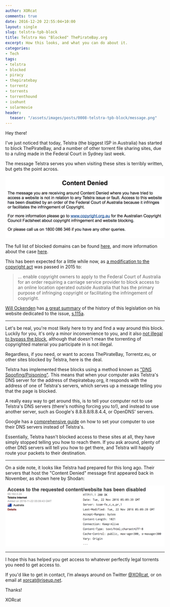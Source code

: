 ```yaml
---
author: XORcat
comments: true
date: 2016-12-20 22:55:04+10:00
layout: single
slug: telstra-tpb-block
title: Telstra Has "Blocked" ThePirateBay.org
excerpt: How this looks, and what you can do about it.
categories:
- Tech
tags:
- telstra
- blocked
- piracy
- thepiratebay
- torrentz
- torrents
- torrenthound
- isohunt
- solarmovie
header:
  teaser: "/assets/images/posts/0008-telstra-tpb-block/message.png"
---
```


Hey there!

I've just noticed that today, Telstra (the biggest ISP in Australia) has started to block ThePirateBay, and a number of other torrent file sharing sites, due to a ruling made in the Federal Court in Sydney last week.

The message Telstra serves you when visiting these sites is terribly written, but gets the point across.

![Block Message](/assets/images/posts/0008-telstra-tpb-block/message.png)

The full list of blocked domains can be found [here](https://s115a.com/sites/blocked), and more information about the case [here](https://s115a.com/news/update/28/the-blocks-begin-the-pirate-bay-torrentz-torrenthound-isohunt-and-solarmovie-gone).

This has been expected for a little while now, as [a modification to the copyright act](http://parlinfo.aph.gov.au/parlInfo/download/legislation/billsdgs/3830145/upload_binary/3830145.pdf;fileType=application/pdf) was passed in 2015 to:

> ... enable copyright owners to apply to the Federal Court of Australia for an order requiring a carriage service provider to block access to an online location operated outside Australia that has the primary purpose of infringing copyright or facilitating the infringement of copyright.

[Will Ockenden](https://willockenden.com/) has [a great summary](https://s115a.com/about) of the history of this legislation on his website dedicated to the issue, [s.115a](https://s115a.com/).

---

Let's be real, you're most likely here to try and find a way around this block. Luckily for you, it's only a minor inconvenience to you, and it also [not illegal to bypass the block](http://www.lifehacker.com.au/2016/12/is-it-legal-to-access-isp-blocked-websites/), although that doesn't mean the torrenting of copyrighted material you participate in is not illegal.

Regardless, if you need, or want to access ThePirateBay, Torrentz.eu, or other sites blocked by Telstra, here is the deal.

Telstra has implemented these blocks using a method known as ["DNS Spoofing/Poisoning"](https://en.wikipedia.org/wiki/DNS_spoofing). This means that when your computer asks Telstra's DNS server for the address of thepiratebay.org, it responds with the address of one of Telstra's servers, which serves up a message telling you that the page is blocked.

A really easy way to get around this, is to tell your computer not to use Telstra's DNS servers (there's nothing forcing you to!), and instead to use another server, such as Google's 8.8.8.8/8.8.4.4, or OpenDNS' servers.

Google has a [comprehensive guide](https://developers.google.com/speed/public-dns/docs/using?csw=1) on how to set your computer to use their DNS servers instead of Telstra's.

Essentially, Telstra hasn't blocked access to these sites at all, they have simply stopped telling you how to reach them. If you ask around, plenty of other DNS servers will tell you how to get there, and Telstra will happily route your packets to their destination.

---

On a side note, it looks like Telstra had prepared for this long ago. Their servers that host the "Content Denied" message first appeared back in November, as shown here by Shodan:

![Shodan First Seen](/assets/images/posts/0008-telstra-tpb-block/shodan-first-seen.png)

---

I hope this has helped you get access to whatever perfectly legal torrents you need to get access to.

If you'd like to get in contact, I’m always around on Twitter [@XORcat](https://twitter.com/xorcat), or on email at [xorcat@riseup.net](mailto:xorcat@riseup.net).

Thanks!

XORcat


